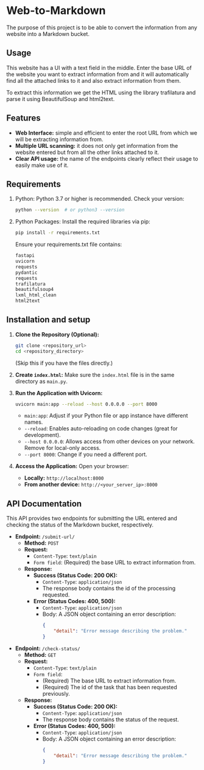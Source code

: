 # Web-to-Markdown
The purpose of this project is to be able to convert the information from any website into a Markdown bucket.

## Usage
This website has a UI with a text field in the middle. Enter the base URL of the website you want to extract information from and it will automatically find all the attached links to it and also extract information from them.

To extract this information we get the HTML using the library trafilatura and parse it using BeautifulSoup and html2text.

## Features
- **Web Interface:** simple and efficient to enter the root URL from which we will be extracting information from.
- **Multiple URL scanning:** it does not only get information from the website entered but from all the other links attached to it.
- **Clear API usage:** the name of the endpoints clearly reflect their usage to easily make use of it.

## Requirements
1. Python: Python 3.7 or higher is recommended. Check your version:
    ```bash
    python --version  # or python3 --version
    ```

2. Python Packages: Install the required libraries via pip:
    ```bash
    pip install -r requirements.txt
    ```
   Ensure your requirements.txt file contains:
   ```python
   fastapi
   uvicorn
   requests
   pydantic
   requests
   trafilatura
   beautifulsoup4
   lxml_html_clean
   html2text
   ```

## Installation and setup
1.  **Clone the Repository (Optional):**
    ```bash
    git clone <repository_url>
    cd <repository_directory>
    ```
    (Skip this if you have the files directly.)

2.  **Create `index.html`:** Make sure the `index.html` file is in the same directory as `main.py`.

3.  **Run the Application with Uvicorn:**
    ```bash
    uvicorn main:app --reload --host 0.0.0.0 --port 8000
    ```
    *   `main:app`:  Adjust if your Python file or app instance have different names.
    *   `--reload`:  Enables auto-reloading on code changes (great for development).
    *   `--host 0.0.0.0`:  Allows access from other devices on your network.  Remove for local-only access.
    *   `--port 8000`:  Change if you need a different port.

5.  **Access the Application:** Open your browser:
    *   **Locally:** `http://localhost:8000`
    *   **From another device:** `http://<your_server_ip>:8000`

## API Documentation
This API provides two endpoints for submitting the URL entered and checking the status of the Markdown bucket, respectively.

- **Endpoint:** `/submit-url/`
    - **Method:** `POST`
    - **Request:**
        - `Content-Type`: `text/plain`
        - `Form field`: (Required) the base URL to extract information from.
    - **Response:**
        - **Success (Status Code: 200 OK):**
            - `Content-Type`: `application/json`
            - The response body contains the id of the processing requested.
        - **Error (Status Codes: 400, 500):**
            - `Content-Type`: `application/json`
            - Body: A JSON object containing an error description:
                ```JSON
                {
                    "detail": "Error message describing the problem."
                }
                ```
- **Endpoint:** `/check-status/`
    - **Method:** `GET`
    - **Request:**
        - `Content-Type`: `text/plain`
        - `Form field`:
            - (Required) The base URL to extract information from.
            - (Required) The id of the task that has been requested previously.
    - **Response:**
        - **Success (Status Code: 200 OK):**
            - `Content-Type`: `application/json`
            - The response body contains the status of the request.
        - **Error (Status Codes: 400, 500):**
            - `Content-Type`: `application/json`
            - Body: A JSON object containing an error description:
                ```JSON
                {
                    "detail": "Error message describing the problem."
                }
                ```